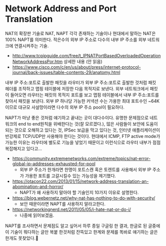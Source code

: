 <!-- TITLE: NAPT -->
<!-- SUBTITLE: NAPT, NAT, Network -->

# Network Address and Port Translation
NAT의 확장판 기술로 NAT, NAPT 각각 존재하는 기술이나 현대에서 말하는 NAT은 100% NAPT를 의미한다.
적은수의 외부 IP 주소로 다수의 내부 IP 주소를 외부 네트워크에 연결시켜주는 기술.
* http://www.tcpipguide.com/free/t_IPNATPortBasedOverloadedOperationNetworkAddressPor.htm 상세한 내용 (안 읽음)
* https://www.cisco.com/c/en/us/about/press/internet-protocol-journal/back-issues/table-contents-29/anatomy.html

내부 IP 주소:포트로 출발한 패킷을 라우터가 외부 IP 주소:포트로 출발한 것처럼 패킷 헤더를 조작하고 맵핑 테이블에 저장한 다음 목적지로 보낸다.
외부 네트워크에서 패킷이 들어오면 라우터는 패킷의 목적지 포트를 보고 맵핑 테이블에서 내부 IP 주소:포트를 찾아서 패킷을 보낸다.
외부 IP 하나당 가능한 커넥션 수는 가용한 최대 포트수인 ~64K 이므로 대규모 사설망이라면 다수의 외부 IP 주소 pool이 필요하다.

NAPT가 마냥 좋은 것처럼 얘기하고 끝내는 곳이 대다수이다.
유명한 문제점으로 네트워크의 end to end원칙을 위배한다는 것(잘 모르겠다.), 많은 사람들이 보안에 도움이 되는 것으로 오해하고 있다는 것,
IPSec 보급을 막고 있다는 것, 인터넷 애플리케이션이 반강제로 TCP/UDP만 사용해야 한다는 것이다.
현대에서 ICMP, FTP active mode가 가능한 이유는 라우터에 별도로 기능을 넣었기 때문이고 이런식으로 라우터 내부가 점점 복잡해지고 있다고...
* https://community.extremenetworks.com/extreme/topics/nat-error-global-ip-addresses-exhausted-for-pool
  * 외부 IP 주소가 한개라면 한명이 포트스캔 혹은 토렌트를 사용해서 외부 IP 주소가 가용한 포트를 고갈시킬수 있는 가능성을 제기했다.
* https://otacon22.com/2013/01/15/network-address-translation-an-abomination-and-horror/
  * NAPT가 왜 사용하지 말아야 할 기술인지 10가지 이유로 설명한다.
* https://blog.webernetz.net/why-nat-has-nothing-to-do-with-security/
  * 보안 때문이라면 NAPT를 사용하지 말라고한다.
* https://networkingnerd.net/2011/05/05/i-hate-nat-or-do-i/
  * 나중에 읽어보겠음.

NAPT를 조사하면서 문제점도 알고 싶어서 하루 종일 구글링 한 결과,
한글로 된 글중에 이 기술이 뭐다하는 글만 복붙 한것처럼 잔뜩있고 한계와 문제를 똑바로 얘기하는 글은 한개도 못찾았다.🤯